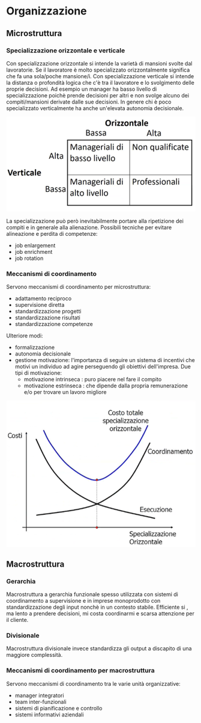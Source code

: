 # Organizzazione 

## Microstruttura

### Specializzazione orizzontale e verticale 

Con specializzazione orizzontale si intende la varietà di mansioni svolte dal lavoratorie. Se il lavoratore è molto specializzato orizzontalmente significa che fa una sola/poche mansione/i.
Con specializzazione verticale si intende la distanza o profondità logica che c'è tra il lavoratore e lo svolgimento delle proprie decisioni. Ad esempio un manager ha basso livello di specializzazione poichè prende decisioni per altri e non svolge alcuno dei compiti/mansioni derivate dalle sue decisioni. In genere chi è poco specializzato verticalmente ha anche un'elevata autonomia decisionale. 

![](images/0a1636d2b7d0278a02bf9a2f000491b3.png)


La specializzazione può però inevitabilmente portare alla ripetizione dei compiti e in generale alla alienazione. 
Possibili tecniche per evitare alineazione e perdita di competenze:

- job enlargement
- job enrichment 
- job rotation 

### Meccanismi di coordinamento 

Servono meccanismi di coordinamento per microstruttura:

- adattamento reciproco 
- supervisione diretta 
- standardizzazione progetti
- standardizzazione risultati
- standardizzazione competenze 

Ulteriore modi: 

- formalizzazione 
- autonomia decisionale
- gestione motivazione: l'importanza di seguire un sistema di incentivi che motivi un individuo ad agire perseguendo gli obiettivi dell'impresa. Due tipi di motivazione:
	- motivazione intrinseca : puro piacere nel fare il compito
	- motivazione estrinseca : che dipende dalla propria remunerazione e/o per trovare un lavoro migliore

![](images/4e5b60e352069f9f4a7350c7d646d064.png)


## Macrostruttura 

### Gerarchia
Macrostruttura a gerarchia funzionale spesso utilizzata con sistemi di coordinamento a supervisione e in imprese monoprodotto con standardizzazione degli input nonchè in un contesto stabile. 
Efficiente si , ma lento a prendere decisioni, mi costa coordinarmi e scarsa attenzione per il cliente.

### Divisionale
Macrostruttura divisionale invece standardizza gli output a discapito di una maggiore complessità. 

### Meccanismi di coordinamento per macrostruttura
Servono meccanismi di coordinamento tra le varie unità organizzative: 

- manager integratori
- team inter-funzionali 
- sistemi di pianificazione e controllo 
- sistemi informativi aziendali